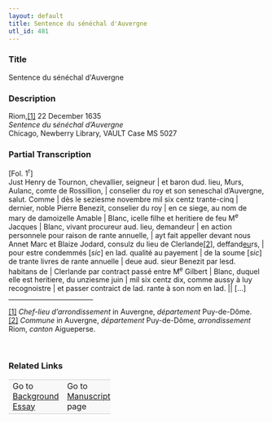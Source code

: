 ```yaml
---  
layout: default  
title: Sentence du sénéchal d'Auvergne  
utl_id: 481
---
```


### Title

Sentence du sénéchal d'Auvergne

### Description

<p>Riom,<a href="#_ftn1" name="_ftnref1" title="" id="_ftnref1">[1]</a> 22 December 1635<br /><em>Sentence du </em>s<em>énéchal d’Auvergne</em><br />
Chicago, Newberry Library, VAULT Case MS 5027</p>



### Partial Transcription

<p align="left">[Fol. 1<sup>r</sup>]<br />
Just Henry de Tournon, chevallier, seigneur | et baron dud. lieu, Murs, Aulanc, comte de Rossillion, | conselier du roy et son seneschal d’Auvergne, salut. Comme | dès le seziesme novembre mil six centz trante-cinq | dernier, noble Pierre Benezit, conselier du roy | en ce siege, au nom de mary de damoizelle Amable | Blanc, icelle filhe et heritiere de feu M<sup>e</sup> Jacques | Blanc, vivant procureur aud. lieu, demandeur | en action personnele pour raison de rante annuelle, | ayt fait appeller devant nous Annet Marc et Blaize Jodard, consulz du lieu de Clerlande<a href="#_ftn2" name="_ftnref2" title="" id="_ftnref2">[2]</a>, deffand<u>eu</u>rs, | pour estre condemmés [<em>sic</em>] en lad. qualité au payement | de la soume [<em>sic</em>] de trante livres de rante annuelle | deue aud. sieur Benezit par lesd. habitans de | Clerlande par contract passé entre M<sup>e</sup> Gilbert | Blanc, duquel elle est heritiere, du unziesme juin | mil six centz dix, comme aussy à luy recognoistre | et passer contraict de lad. rante à son nom en lad. || […]</p>
<div>
<hr align="left" size="1" width="33%" /><div id="ftn1"><a href="#_ftnref1" name="_ftn1" title="" id="_ftn1">[1]</a> <em>Chef-lieu d’arrondissement</em> in Auvergne, <em>département </em>Puy-de-Dôme.</div>
<div id="ftn2"><a href="#_ftnref2" name="_ftn2" title="" id="_ftn2">[2]</a> <em>Commune</em> in Auvergne, <em>département</em> Puy-de-Dôme, <em>arrondissement</em> Riom, <em>canton</em> Aigueperse.</div>
</div>
<p align="left"> </p>


### Related Links

<table border="0.5" cellpadding="1" cellspacing="1" style="width: 200px; background-color:#F8F8F8;">
    <tbody style="border-color:#ccc">
        <tr style="border-color:#ccc">
            <td>Go to <a href="https://centerfordigitalhumanities.github.io/Newberry-French-paleography/essay/481" target="_blank">Background Essay</a></td>
            <td>Go to <a href="https://centerfordigitalhumanities.github.io/Newberry-French-paleography/www/record.html?id=481" target="_blank">Manuscript</a> page</td>
        </tr>
    </tbody>
</table>
